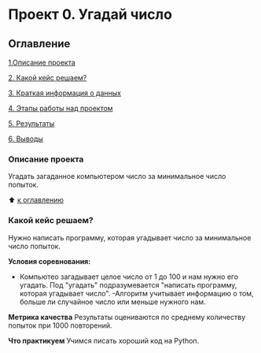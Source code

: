 # Проект 0. Угадай число

## Оглавление

[1.Описание проекта](https://github.com/MarkKorolev/sf_data_science/tree/main/Project%200/README.md#Описание-проекта)

[2. Какой кейс решаем?](https://github.com/MarkKorolev/sf_data_science/tree/main/Project%200/README.md#Какой-кейс-решаем)

[3. Краткая информация о данных](https://github.com/MarkKorolev/sf_data_science/tree/main/Project%200/README.md#Краткая-информация-о-данных)

[4. Этапы работы над проектом](https://github.com/MarkKorolev/sf_data_science/tree/main/Project%200/README.md#Этапы-работы-над-проектом)

[5. Результаты](https://github.com/MarkKorolev/sf_data_science/tree/main/Project%200/README.md#Результаты)

[6. Выводы](https://github.com/MarkKorolev/sf_data_science/tree/main/Project%200/README.md#Выводы)
### Описание проекта
Угадать загаданное компьютером число за минимальное число попыток.

:arrow_up: [к оглавлению](https://github.com/MarkKorolev/sf_data_science/tree/main/Project%200/README.md#Оглавление)

### Какой кейс решаем?
Нужно написать программу, которая угадывает число за минимальное число попыток.

**Условия соревнования:**
- Компьютео загадывает целое число от 1 до 100 и нам нужно его угадать. Под "угадать" подразумевается "написать программу, которая угадывает число".
-Алгоритм учитывает информацию о том, больше ли случайное число или меньше нужного нам.

**Метрика качества**
Результаты оцениваются по среднему количеству попыток при 1000 повторений.

**Что практикуем**
Учимся писать хороший код на Python.